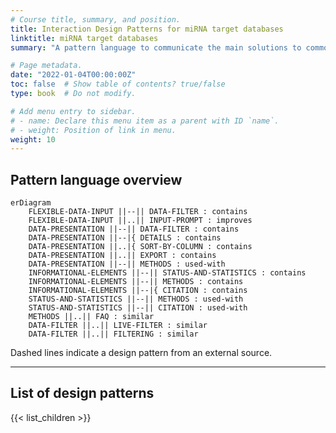 ```yaml
---
# Course title, summary, and position.
title: Interaction Design Patterns for miRNA target databases
linktitle: miRNA target databases
summary: "A pattern language to communicate the main solutions to common usability problems in microRNA database interfaces"

# Page metadata.
date: "2022-01-04T00:00:00Z"
toc: false  # Show table of contents? true/false
type: book  # Do not modify.

# Add menu entry to sidebar.
# - name: Declare this menu item as a parent with ID `name`.
# - weight: Position of link in menu.
weight: 10
---
```


## Pattern language overview

```mermaid
erDiagram
    FLEXIBLE-DATA-INPUT ||--|| DATA-FILTER : contains
    FLEXIBLE-DATA-INPUT ||..|| INPUT-PROMPT : improves
    DATA-PRESENTATION ||--|| DATA-FILTER : contains
    DATA-PRESENTATION ||--|{ DETAILS : contains
    DATA-PRESENTATION ||..|{ SORT-BY-COLUMN : contains
    DATA-PRESENTATION ||..|| EXPORT : contains
    DATA-PRESENTATION ||--|| METHODS : used-with
    INFORMATIONAL-ELEMENTS ||--|| STATUS-AND-STATISTICS : contains
    INFORMATIONAL-ELEMENTS ||--|| METHODS : contains
    INFORMATIONAL-ELEMENTS ||--|{ CITATION : contains
    STATUS-AND-STATISTICS ||--|| METHODS : used-with
    STATUS-AND-STATISTICS ||--|| CITATION : used-with
    METHODS ||..|| FAQ : similar
    DATA-FILTER ||..|| LIVE-FILTER : similar
    DATA-FILTER ||..|| FILTERING : similar
```
Dashed lines indicate a design pattern from an external source.

---

## List of design patterns

{{< list_children >}}
